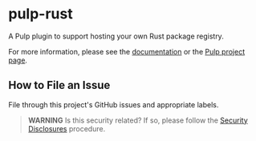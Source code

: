 # pulp-rust

A Pulp plugin to support hosting your own Rust package registry.

For more information, please see the [documentation](docs/index.md) or the [Pulp project page](https://pulpproject.org/).


How to File an Issue
--------------------

File through this project's GitHub issues and appropriate labels.

> **WARNING** Is this security related? If so, please follow the [Security Disclosures](https://docs.pulpproject.org/pulpcore/bugs-features.html#security-bugs) procedure.
